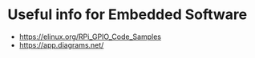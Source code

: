 # Useful info for Embedded Software

- https://elinux.org/RPi_GPIO_Code_Samples
- https://app.diagrams.net/

